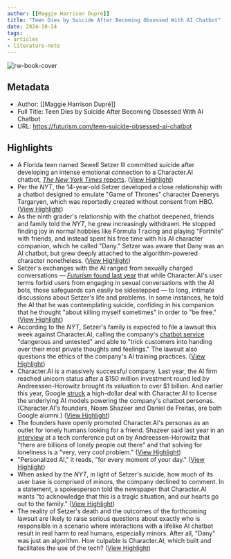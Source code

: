 ```yaml
---
author: [[Maggie Harrison Dupré]]
title: "Teen Dies by Suicide After Becoming Obsessed With AI Chatbot"
date: 2024-10-24
tags: 
- articles
- literature-note
---
```

![rw-book-cover](https://wordpress-assets.futurism.com/2024/10/teen-suicide-obsessed-ai-chatbot.jpg)

## Metadata
- Author: [[Maggie Harrison Dupré]]
- Full Title: Teen Dies by Suicide After Becoming Obsessed With AI Chatbot
- URL: https://futurism.com/teen-suicide-obsessed-ai-chatbot

## Highlights
- A Florida teen named Sewell Setzer III committed suicide after developing an intense emotional connection to a Character.AI chatbot, [*The New York Times* reports](https://www.nytimes.com/2024/10/23/technology/characterai-lawsuit-teen-suicide.html). ([View Highlight](https://read.readwise.io/read/01jaxjsksztwvwg5bevty76a9h))
- Per the *NYT*, the 14-year-old Setzer developed a close relationship with a chatbot designed to emulate "Game of Thrones" character Daenerys Targaryen, which was reportedly created without consent from HBO. ([View Highlight](https://read.readwise.io/read/01jaxjsnytdr1khq4082gevz48))
- As the ninth grader's relationship with the chatbot deepened, friends and family told the *NYT*, he grew increasingly withdrawn. He stopped finding joy in normal hobbies like Formula 1 racing and playing "Fortnite" with friends, and instead spent his free time with his AI character companion, which he called "Dany." Setzer was aware that Dany was an AI chatbot, but grew deeply attached to the algorithm-powered character nonetheless. ([View Highlight](https://read.readwise.io/read/01jaxjt1a77etsh4bsad7enxvv))
- Setzer's exchanges with the AI ranged from sexually charged conversations — [*Futurism* found last year](https://futurism.com/chatbot-sexts-character-ai) that while Character.AI's user terms forbid users from engaging in sexual conversations with the AI bots, those safeguards can easily be sidestepped — to long, intimate discussions about Setzer's life and problems. In some instances, he told the AI that he was contemplating suicide, confiding in his companion that he thought "about killing myself sometimes" in order to "be free." ([View Highlight](https://read.readwise.io/read/01jaxjtvzw31z4kftpj7t7ap0t))
- According to the *NYT*, Setzer's family is expected to file a lawsuit this week against Character.AI, calling the company's [chatbot service](https://futurism.com/character-ai-murdered-woman-crecente) "dangerous and untested" and able to "trick customers into handing over their most private thoughts and feelings." The lawsuit also questions the ethics of the company's AI training practices. ([View Highlight](https://read.readwise.io/read/01jaxjvc0rjf9cj0r1fsh8gs6r))
- Character.AI is a massively successful company. Last year, the AI firm reached unicorn status after a $150 million investment round led by Andreessen-Horowitz brought its valuation to over $1 billion. And earlier this year, Google [struck](https://www.axios.com/2023/03/23/characterai-150-million-personalized-andreessen) a high-dollar deal with Character.AI to license the underlying AI models powering the company's chatbot personas. (Character.AI's founders, Noam Shazeer and Daniel de Freitas, are both Google alumni.) ([View Highlight](https://read.readwise.io/read/01jaxjvmvahdwdpjs9kjhp2jky))
- The founders have openly promoted Character.AI's personas as an outlet for lonely humans looking for a friend. Shazeer said last year in an [interview](https://a16z.com/universally-accessible-intelligence/) at a tech conference put on by Andreessen-Horowitz that "there are billions of lonely people out there" and that solving for loneliness is a "very, very cool problem." ([View Highlight](https://read.readwise.io/read/01jaxjw0m98ktfn5x4kanepp36))
- "Personalized AI," it reads, "for every moment of your day." ([View Highlight](https://read.readwise.io/read/01jaxjw8f9grmn8vtpvgpg48yf))
- When asked by the *NYT*, in light of Setzer's suicide, how much of its user base is comprised of minors, the company declined to comment. In a statement, a spokesperson told the newspaper that Character.AI wants "to acknowledge that this is a tragic situation, and our hearts go out to the family." ([View Highlight](https://read.readwise.io/read/01jaxjwa55ma012srykywkj98d))
- The reality of Setzer's death and the outcomes of the forthcoming lawsuit are likely to raise serious questions about exactly who is responsible in a scenario where interactions with a lifelike AI chatbot result in real harm to real humans, especially minors. After all, "Dany" was just an algorithm. How culpable is Character.AI, which built and facilitates the use of the tech? ([View Highlight](https://read.readwise.io/read/01jaxjwsvarwa2gc48js65f27h))
